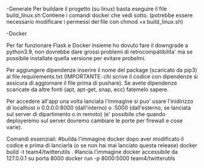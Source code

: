 -Generale
Per buildare il progetto (su linux) basta eseguire il file build_linux.sh
Contiene i comandi docker che vedi sotto.
(potrebbe essere necessario modificare i permessi del file con chmod +x build_linux.sh)

-Docker

Per far funzionare Flask e Docker insieme ho dovuto fare il downgrade a python3.9, non dovrebbe dare grossi problemi di retrocompatibilita' ma se possibile installate quella versione per evitare probelmi.

Per aggiungere dipendenze inserire il nome del package (scaricato da pip3) al file requirements.txt (IMPORTANTE: chi scrive il codice con dipendenze si assicura di aggiornare il file prima di pushare).
Se avete dipendenze scaricate da altre fonti (apt, apt-get, snap, ecc) fatemelo sapere.

Per accedere all'app una volta lanciata l'immagine si puo' usare l'inidirizzo di localhost o 0.0.0.0:8000 (dall'interno) o <ip>:5000 (dall'esterno, se lanciata sul server di dipartimento o in remoto)
(e' possibile che quando deployeremo sul server dovremo cambiare le porte per firewall e cose varie).

Comandi essenziali:
#builda l'immagine docker dopo aver modificato il codice e prima di lanciarla (o se non hai mai lanciato questa release)
docker build -t team4/twitterutils .
#lancia l'immagine docker accessibile da 127.0.0.1 su porta 8000
docker run -p 8000:5000 team4/twitterutils